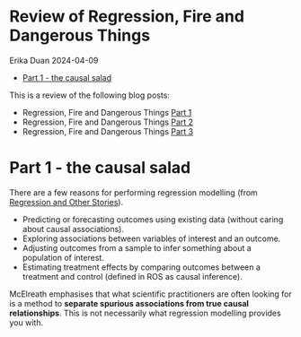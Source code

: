 Review of Regression, Fire and Dangerous Things
================
Erika Duan
2024-04-09

-   <a href="#part-1---the-causal-salad"
    id="toc-part-1---the-causal-salad">Part 1 - the causal salad</a>

This is a review of the following blog posts:

-   Regression, Fire and Dangerous Things [Part
    1](https://elevanth.org/blog/2021/06/15/regression-fire-and-dangerous-things-1-3/)
-   Regression, Fire and Dangerous Things [Part
    2](https://elevanth.org/blog/2021/06/21/regression-fire-and-dangerous-things-2-3/)
-   Regression, Fire and Dangerous Things [Part
    3](https://elevanth.org/blog/2021/06/29/regression-fire-and-dangerous-things-3-3/)

# Part 1 - the causal salad

There are a few reasons for performing regression modelling (from
[Regression and Other
Stories](https://avehtari.github.io/ROS-Examples/)).

-   Predicting or forecasting outcomes using existing data (without
    caring about causal associations).  
-   Exploring associations between variables of interest and an
    outcome.  
-   Adjusting outcomes from a sample to infer something about a
    population of interest.  
-   Estimating treatment effects by comparing outcomes between a
    treatment and control (defined in ROS as causal inference).

McElreath emphasises that what scientific practitioners are often
looking for is a method to **separate spurious associations from true
causal relationships**. This is not necessarily what regression
modelling provides you with.
